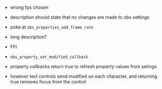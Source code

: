 - wrong fps chosen
- description should state that no changes are made to obs settings
- poke at `obs_properties_add_frame_rate`
- long description?

- FFI
- `obs_property_set_modified_callback`
- property callbacks return true to refresh property values from setings
- however text controls send modified on each character, and returning true removes focus from the control
